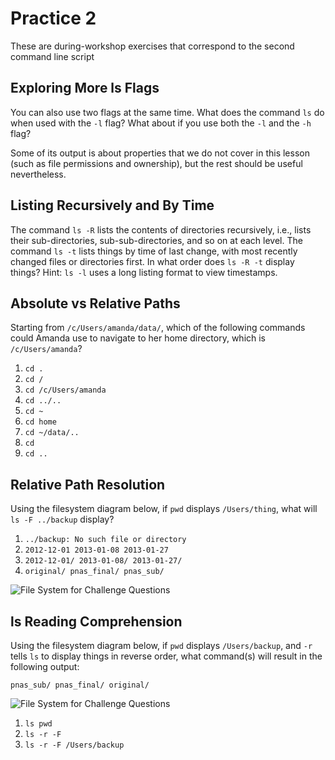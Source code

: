 # Practice 2

These are during-workshop exercises that correspond to the second command line script

## Exploring More ls Flags

You can also use two flags at the same time. What does the command `ls` do when used 
with the `-l` flag? What about if you use both the `-l` and the `-h` flag?

Some of its output is about properties that we do not cover in this lesson (such
as file permissions and ownership), but the rest should be useful
nevertheless.

## Listing Recursively and By Time

The command `ls -R` lists the contents of directories recursively, i.e., lists
their sub-directories, sub-sub-directories, and so on at each level. The command
`ls -t` lists things by time of last change, with most recently changed files or
directories first.
In what order does `ls -R -t` display things? Hint: `ls -l` uses a long listing
format to view timestamps.

## Absolute vs Relative Paths

Starting from `/c/Users/amanda/data/`,
which of the following commands could Amanda use to navigate to her home directory,
which is `/c/Users/amanda`?

1. `cd .`
2. `cd /`
3. `cd /c/Users/amanda`
4. `cd ../..`
5. `cd ~`
6. `cd home`
7. `cd ~/data/..`
8. `cd`
9. `cd ..`

## Relative Path Resolution

Using the filesystem diagram below, if `pwd` displays `/Users/thing`,
what will `ls -F ../backup` display?

1.  `../backup: No such file or directory`
2.  `2012-12-01 2013-01-08 2013-01-27`
3.  `2012-12-01/ 2013-01-08/ 2013-01-27/`
4.  `original/ pnas_final/ pnas_sub/`

![File System for Challenge Questions](http://swcarpentry.github.io/shell-novice/fig/filesystem-challenge.svg)

##  ls Reading Comprehension

Using the filesystem diagram below,
if `pwd` displays `/Users/backup`,
and `-r` tells `ls` to display things in reverse order,
what command(s) will result in the following output:

~~~output
pnas_sub/ pnas_final/ original/
~~~

![File System for Challenge Questions](http://swcarpentry.github.io/shell-novice/fig/filesystem-challenge.svg)

1.  `ls pwd`
2.  `ls -r -F`
3.  `ls -r -F /Users/backup`
